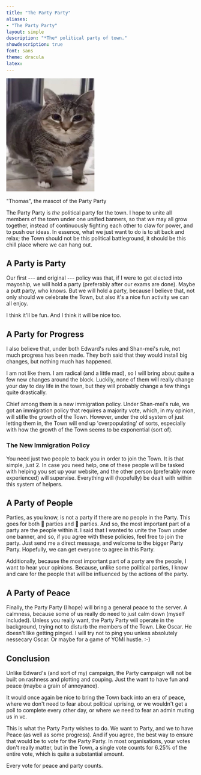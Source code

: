 ```yaml
---
title: "The Party Party"
aliases:
- "The Party Party"
layout: simple
description: "*The* political party of town."
showdescription: true
font: sans
theme: dracula
latex: 
---
```


![](../assets/thomas-han.png)

"Thomas", the mascot of the Party Party

The Party Party is *the* political party for the town. I hope to unite all members of the town under one unified banners, so that we may all grow together, instead of continuously fighting each other to claw for power, and to push our ideas. In essence, what we just want to do is to sit back and relax; the Town should not be this political battleground, it should be this chill place where we can hang out.

## A Party is Party

Our first --- and original --- policy was that, if I were to get elected into mayoship, we will hold a party (preferably after our exams are done). Maybe a putt party, who knows. But we will hold a party, because I believe that, not only should we celebrate the Town, but also it's a nice fun activity we can all enjoy.

I think it'll be fun. And I think it will be nice too.

## A Party for Progress

I also believe that, under both Edward's rules and Shan-mei's rule, not much progress has been made. They both said that they would install big changes, but nothing much has happened. 

I am not like them. I am radical (and a little mad), so I will bring about quite a few new changes around the block. Luckily, none of them will really change your day to day life in the town, but they will probably change a few things quite drastically.

Chief among them is a new immigration policy. Under Shan-mei's rule, we got an immigration policy that requires a majority vote, which, in my opinion, will stifle the growth of the Town. However, under the old system of just letting them in, the Town will end up 'overpopulating' of sorts, especially with how the growth of the Town seems to be exponential (sort of).

### The New Immigration Policy

You need just two people to back you in order to join the Town. It is that simple, just 2. In case you need help, one of these people will be tasked with helping you set up your website, and the other person (preferably more experienced) will supervise. Everything will (hopefully) be dealt with within this system of helpers.

## A Party of People

Parties, as you know, is not a party if there are no people in the Party. This goes for both 🥳 parties and 🫅 parties. And so, the most important part of a party are the people within it. I said that I wanted to unite the Town under one banner, and so, if you agree with these policies, feel free to join the party. Just send me a direct message, and welcome to the bigger Party Party. Hopefully, we can get everyone to agree in this Party.

Additionally, because the most important part of a party are the people, I want to hear your opinions. Because, unlike some political parties, I know and care for the people that will be influenced by the actions of the party.

## A Party of Peace

Finally, the Party Party (I hope) will bring a general peace to the server. A calmness, because some of us really do need to just calm down (myself included). Unless you really want, the Party Party will operate in the background, trying not to disturb the members of the Town. Like Oscar. He doesn't like getting pinged. I will try not to ping you unless absolutely nessecary Oscar. Or maybe for a game of YOMI hustle. :-)

## Conclusion

Unlike Edward's (and sort of my) campaign, the Party campaign will not be built on rashness and plotting and couping. Just the want to have fun and peace (maybe a grain of annoyance).

It would once again be nice to bring the Town back into an era of peace, where we don't need to fear about political uprising, or we wouldn't get a poll to complete every other day, or where we need to fear an admin muting us in vc. 

This is what the Party Party wishes to do. We want to Party, and we to have Peace (as well as some progress). And if you agree, the best way to ensure that would be to vote for the Party Party. In most organisations, your votes don't really matter, but in the Town, a single vote counts for 6.25% of the entire vote, which is quite a substantial amount.

Every vote for peace and party counts.

